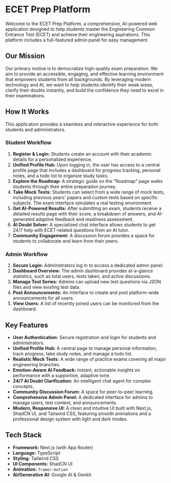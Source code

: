 # ECET Prep Platform

Welcome to the ECET Prep Platform, a comprehensive, AI-powered web application designed to help students master the Engineering Common Entrance Test (ECET) and achieve their engineering aspirations. This platform includes a full-featured admin panel for easy management.

## Our Mission

Our primary motive is to democratize high-quality exam preparation. We aim to provide an accessible, engaging, and effective learning environment that empowers students from all backgrounds. By leveraging modern technology and AI, we want to help students identify their weak areas, clarify their doubts instantly, and build the confidence they need to excel in their examinations.

## How It Works

This application provides a seamless and interactive experience for both students and administrators.

### Student Workflow

1.  **Register & Login:** Students create an account with their academic details for a personalized experience.
2.  **Unified Profile Hub:** Upon logging in, the user has access to a central profile page that includes a dashboard for progress tracking, personal notes, and a todo list to organize study tasks.
3.  **Explore the Roadmap:** A strategic guide on the "Roadmap" page walks students through their entire preparation journey.
4.  **Take Mock Tests:** Students can select from a wide range of mock tests, including previous years' papers and custom tests based on specific subjects. The exam interface simulates a real testing environment.
5.  **Get AI-Powered Results:** After submitting an exam, students receive a detailed results page with their score, a breakdown of answers, and AI-generated adaptive feedback and readiness assessment.
6.  **AI Doubt Solver:** A specialized chat interface allows students to get 24/7 help with ECET-related questions from an AI tutor.
7.  **Community Engagement:** A discussion forum provides a space for students to collaborate and learn from their peers.

### Admin Workflow

1.  **Secure Login:** Administrators log in to access a dedicated admin panel.
2.  **Dashboard Overview:** The admin dashboard provides at-a-glance statistics, such as total users, tests taken, and active discussions.
3.  **Manage Test Series:** Admins can upload new test questions via JSON files and view existing test data.
4.  **Post Announcements:** An interface to create and post platform-wide announcements for all users.
5.  **View Users:** A list of recently joined users can be monitored from the dashboard.

## Key Features

-   **User Authentication:** Secure registration and login for students and administrators.
-   **Unified Profile Hub:** A central page to manage personal information, track progress, take study notes, and manage a todo list.
-   **Realistic Mock Tests:** A wide range of practice exams covering all major engineering branches.
-   **Emotion-Aware AI Feedback:** Instant, actionable insights on performance with a supportive, adaptive tone.
-   **24/7 AI Doubt Clarification:** An intelligent chat agent for complex concepts.
-   **Community Discussion Forum:** A space for peer-to-peer learning.
-   **Comprehensive Admin Panel:** A dedicated interface for admins to manage users, test content, and announcements.
-   **Modern, Responsive UI:** A clean and intuitive UI built with Next.js, ShadCN UI, and Tailwind CSS, featuring smooth animations and a professional design system with light and dark modes.

## Tech Stack

-   **Framework:** Next.js (with App Router)
-   **Language:** TypeScript
-   **Styling:** Tailwind CSS
-   **UI Components:** ShadCN UI
-   **Animation:** `framer-motion`
-   **AI/Generative AI:** Google AI & Genkit
